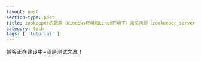 ```yaml
---
layout: post
section-type: post
title: zookeeper的配置（Windows环境和Linux环境下）常见问题（zookeeper_server.pid: No such file or directory）解决
category: tech
tags: [ 'tutorial' ]
---
```


博客正在建设中~我是测试文章！